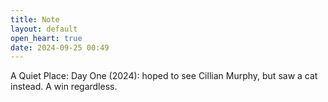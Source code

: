 ```yaml
---
title: Note
layout: default
open_heart: true
date: 2024-09-25 00:49
---
```


A Quiet Place: Day One (2024): hoped to see Cillian Murphy, but saw a cat instead. A win regardless.

